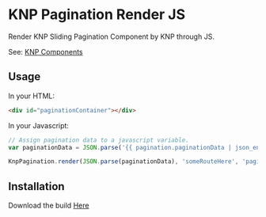 KNP Pagination Render JS
=========================

Render KNP Sliding Pagination Component by KNP through JS.

See: [KNP Components](https://github.com/KnpLabs/knp-components)

Usage
-----
In your HTML: 
```html
<div id="paginationContainer"></div>
```

In your Javascript:
```js
// Assign pagination data to a javascript variable.
var paginationData = JSON.parse('{{ pagination.paginationData | json_encode | raw }}');

KnpPagination.render(JSON.parse(paginationData), 'someRouteHere', 'paginationContainer');
```

Installation
-------------
Download the build [Here](https://github.com/jcfrane/knp-pagination-render)
